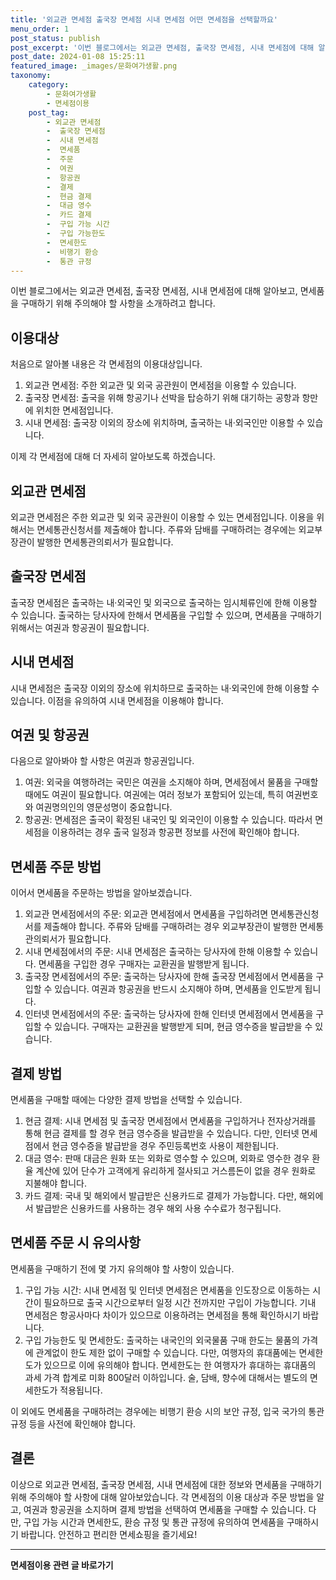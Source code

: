 ```yaml
---
title: '외교관 면세점 출국장 면세점 시내 면세점 어떤 면세점을 선택할까요'
menu_order: 1
post_status: publish
post_excerpt: '이번 블로그에서는 외교관 면세점, 출국장 면세점, 시내 면세점에 대해 알아보고, 면세품을 구매하기 위해 주의해야 할 사항을 소개하려고 합니다.'
post_date: 2024-01-08 15:25:11
featured_image: _images/문화여가생활.png
taxonomy:
    category:
        - 문화여가생활
        - 면세점이용
    post_tag:
        - 외교관 면세점
        -  출국장 면세점
        -  시내 면세점
        -  면세품
        -  주문
        -  여권
        -  항공권
        -  결제
        -  현금 결제
        -  대금 영수
        -  카드 결제
        -  구입 가능 시간
        -  구입 가능한도
        -  면세한도
        -  비행기 환승
        -  통관 규정
---
```



이번 블로그에서는 외교관 면세점, 출국장 면세점, 시내 면세점에 대해 알아보고, 면세품을 구매하기 위해 주의해야 할 사항을 소개하려고 합니다.

## 이용대상

처음으로 알아볼 내용은 각 면세점의 이용대상입니다.

1. 외교관 면세점: 주한 외교관 및 외국 공관원이 면세점을 이용할 수 있습니다.
2. 출국장 면세점: 출국을 위해 항공기나 선박을 탑승하기 위해 대기하는 공항과 항만에 위치한 면세점입니다.
3. 시내 면세점: 출국장 이외의 장소에 위치하며, 출국하는 내·외국인만 이용할 수 있습니다.

이제 각 면세점에 대해 더 자세히 알아보도록 하겠습니다.

## 외교관 면세점

외교관 면세점은 주한 외교관 및 외국 공관원이 이용할 수 있는 면세점입니다. 이용을 위해서는 면세통관신청서를 제출해야 합니다. 주류와 담배를 구매하려는 경우에는 외교부장관이 발행한 면세통관의뢰서가 필요합니다.

## 출국장 면세점

출국장 면세점은 출국하는 내·외국인 및 외국으로 출국하는 임시체류인에 한해 이용할 수 있습니다. 출국하는 당사자에 한해서 면세품을 구입할 수 있으며, 면세품을 구매하기 위해서는 여권과 항공권이 필요합니다.

## 시내 면세점

시내 면세점은 출국장 이외의 장소에 위치하므로 출국하는 내·외국인에 한해 이용할 수 있습니다. 이점을 유의하여 시내 면세점을 이용해야 합니다.

## 여권 및 항공권

다음으로 알아봐야 할 사항은 여권과 항공권입니다.

1. 여권: 외국을 여행하려는 국민은 여권을 소지해야 하며, 면세점에서 물품을 구매할 때에도 여권이 필요합니다. 여권에는 여러 정보가 포함되어 있는데, 특히 여권번호와 여권명의인의 영문성명이 중요합니다.
2. 항공권: 면세점은 출국이 확정된 내국인 및 외국인이 이용할 수 있습니다. 따라서 면세점을 이용하려는 경우 출국 일정과 항공편 정보를 사전에 확인해야 합니다.

## 면세품 주문 방법

이어서 면세품을 주문하는 방법을 알아보겠습니다.

1. 외교관 면세점에서의 주문: 외교관 면세점에서 면세품을 구입하려면 면세통관신청서를 제출해야 합니다. 주류와 담배를 구매하려는 경우 외교부장관이 발행한 면세통관의뢰서가 필요합니다.
2. 시내 면세점에서의 주문: 시내 면세점은 출국하는 당사자에 한해 이용할 수 있습니다. 면세품을 구입한 경우 구매자는 교환권을 발행받게 됩니다.
3. 출국장 면세점에서의 주문: 출국하는 당사자에 한해 출국장 면세점에서 면세품을 구입할 수 있습니다. 여권과 항공권을 반드시 소지해야 하며, 면세품을 인도받게 됩니다.
4. 인터넷 면세점에서의 주문: 출국하는 당사자에 한해 인터넷 면세점에서 면세품을 구입할 수 있습니다. 구매자는 교환권을 발행받게 되며, 현금 영수증을 발급받을 수 있습니다.

## 결제 방법

면세품을 구매할 때에는 다양한 결제 방법을 선택할 수 있습니다.

1. 현금 결제: 시내 면세점 및 출국장 면세점에서 면세품을 구입하거나 전자상거래를 통해 현금 결제를 할 경우 현금 영수증을 발급받을 수 있습니다. 다만, 인터넷 면세점에서 현금 영수증을 발급받을 경우 주민등록번호 사용이 제한됩니다.
2. 대금 영수: 판매 대금은 원화 또는 외화로 영수할 수 있으며, 외화로 영수한 경우 환율 계산에 있어 단수가 고객에게 유리하게 절사되고 거스름돈이 없을 경우 원화로 지불해야 합니다.
3. 카드 결제: 국내 및 해외에서 발급받은 신용카드로 결제가 가능합니다. 다만, 해외에서 발급받은 신용카드를 사용하는 경우 해외 사용 수수료가 청구됩니다. 

## 면세품 주문 시 유의사항

면세품을 구매하기 전에 몇 가지 유의해야 할 사항이 있습니다.

1. 구입 가능 시간: 시내 면세점 및 인터넷 면세점은 면세품을 인도장으로 이동하는 시간이 필요하므로 출국 시간으로부터 일정 시간 전까지만 구입이 가능합니다. 기내 면세점은 항공사마다 차이가 있으므로 이용하려는 면세점을 통해 확인하시기 바랍니다.
2. 구입 가능한도 및 면세한도: 출국하는 내국인의 외국물품 구매 한도는 물품의 가격에 관계없이 한도 제한 없이 구매할 수 있습니다. 다만, 여행자의 휴대품에는 면세한도가 있으므로 이에 유의해야 합니다. 면세한도는 한 여행자가 휴대하는 휴대품의 과세 가격 합계로 미화 800달러 이하입니다. 술, 담배, 향수에 대해서는 별도의 면세한도가 적용됩니다. 

이 외에도 면세품을 구매하려는 경우에는 비행기 환승 시의 보안 규정, 입국 국가의 통관 규정 등을 사전에 확인해야 합니다.

## 결론

이상으로 외교관 면세점, 출국장 면세점, 시내 면세점에 대한 정보와 면세품을 구매하기 위해 주의해야 할 사항에 대해 알아보았습니다. 각 면세점의 이용 대상과 주문 방법을 알고, 여권과 항공권을 소지하며 결제 방법을 선택하여 면세품을 구매할 수 있습니다. 다만, 구입 가능 시간과 면세한도, 환승 규정 및 통관 규정에 유의하여 면세품을 구매하시기 바랍니다. 안전하고 편리한 면세쇼핑을 즐기세요!

<!-- wp:separator -->
<hr class="wp-block-separator has-alpha-channel-opacity"/>
<!-- /wp:separator -->

<!-- wp:group {"backgroundColor":"base","layout":{"type":"constrained"}} -->
<div class="wp-block-group has-base-background-color has-background"><!-- wp:paragraph {"align":"center","fontSize":"medium"} -->
<p class="has-text-align-center has-large-font-size"><strong>면세점이용 관련 글 바로가기</strong></p>
<!-- /wp:paragraph -->


<!-- wp:latest-posts
{"categories":[{"id":16222,"count":19,"description":"","link":"https://uknowlaw.com/category/%eb%a9%b4%ec%84%b8%ec%a0%90%ec%9d%b4%ec%9a%a9/","name":"면세점이용","slug":"면세점이용","taxonomy":"category","parent":0,"meta":[],"_links":{"self":[{"href":"https://uknowlaw.com/wp-json/wp/v2/categories/16222"}],"collection":[{"href":"https://uknowlaw.com/wp-json/wp/v2/categories"}],"about":[{"href":"https://uknowlaw.com/wp-json/wp/v2/taxonomies/category"}],"wp:post_type":[{"href":"https://uknowlaw.com/wp-json/wp/v2/posts?categories=16222"}],"curies":[{"name":"wp","href":"https://api.w.org/{rel}","templated":true}]}}],"postsToShow":100,"excerptLength":28,"postLayout":"grid","columns":2,"featuredImageAlign":"left","featuredImageSizeSlug":"large","fontSize":"small"} /--></div>
<!-- /wp:group -->
